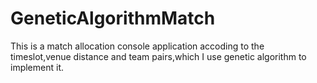 # GeneticAlgorithmMatch
This is a match allocation console application accoding to the timeslot,venue distance and team pairs,which I use genetic algorithm to implement it.
